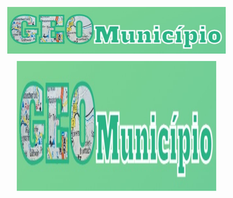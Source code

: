 ![lading-page](https://github.com/MayconCabral/GeoMunicipio/blob/main/src/img/logoReadMe.jpg)
<p align="center">
  <img width="460" height="300" src="https://github.com/MayconCabral/GeoMunicipio/blob/main/src/img/logoReadMe.jpg">
</p>
